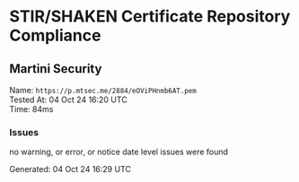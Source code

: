 # STIR/SHAKEN Certificate Repository Compliance

## Martini Security

Name: `https://p.mtsec.me/2884/eOViPHnmb6AT.pem`\
Tested At: 04 Oct 24 16:20 UTC\
Time: 84ms

### Issues

no warning, or error, or notice date level issues were found

Generated: 04 Oct 24 16:29 UTC